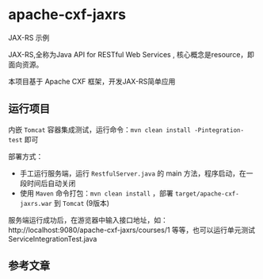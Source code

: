 # apache-cxf-jaxrs

JAX-RS 示例

JAX-RS,全称为Java API for RESTful Web Services , 核心概念是resource，即面向资源。 

本项目基于 Apache CXF 框架，开发JAX-RS简单应用

## 运行项目

内嵌 `Tomcat` 容器集成测试，运行命令：`mvn clean install -Pintegration-test` 即可

部署方式：
* 手工运行服务端，运行 `RestfulServer.java` 的 main 方法，程序启动，在一段时间后自动关闭
* 使用 `Maven` 命令打包：`mvn clean install` ，部署 `target/apache-cxf-jaxrs.war` 到 `Tomcat` (9版本)

服务端运行成功后，在游览器中输入接口地址，如：http://localhost:9080/apache-cxf-jaxrs/courses/1 等等，也可以运行单元测试 ServiceIntegrationTest.java

## 参考文章


